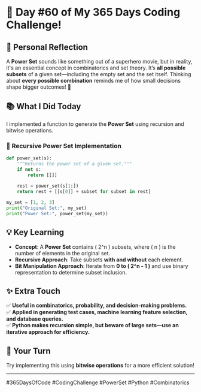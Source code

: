 # 🎯 Day #60 of My 365 Days Coding Challenge!  

## 💭 Personal Reflection  
A **Power Set** sounds like something out of a superhero movie, but in reality, it's an essential concept in combinatorics and set theory. It’s **all possible subsets** of a given set—including the empty set and the set itself. Thinking about **every possible combination** reminds me of how small decisions shape bigger outcomes! 🌟  

## 📚 What I Did Today  
I implemented a function to generate the **Power Set** using recursion and bitwise operations.  

### 📝 **Recursive Power Set Implementation**  

```python
def power_set(s):
    """Returns the power set of a given set."""
    if not s:
        return [[]]  
    
    rest = power_set(s[1:])  
    return rest + [[s[0]] + subset for subset in rest] 

my_set = [1, 2, 3]
print("Original Set:", my_set)
print("Power Set:", power_set(my_set))
```

## 💡 Key Learning  
- **Concept**: A **Power Set** contains \( 2^n \) subsets, where \( n \) is the number of elements in the original set.  
- **Recursive Approach**: Take subsets **with and without** each element.  
- **Bit Manipulation Approach**: Iterate from **0 to \( 2^n - 1 \)** and use binary representation to determine subset inclusion.  

## ✨ Extra Touch  
✅ **Useful in combinatorics, probability, and decision-making problems.**  
✅ **Applied in generating test cases, machine learning feature selection, and database queries.**  
✅ **Python makes recursion simple, but beware of large sets—use an iterative approach for efficiency.**  

## 🚀 Your Turn  
Try implementing this using **bitwise operations** for a more efficient solution!  

---

#365DaysOfCode #CodingChallenge #PowerSet #Python #Combinatorics  
